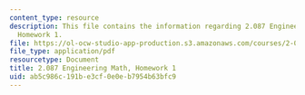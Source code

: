 ```yaml
---
content_type: resource
description: This file contains the information regarding 2.087 Engineering Math,
  Homework 1.
file: https://ol-ocw-studio-app-production.s3.amazonaws.com/courses/2-087-engineering-math-differential-equations-and-linear-algebra-fall-2014/ab5c986c191be3cf0e0eb7954b63bfc9_MIT2_087F14_Homework1.pdf
file_type: application/pdf
resourcetype: Document
title: 2.087 Engineering Math, Homework 1
uid: ab5c986c-191b-e3cf-0e0e-b7954b63bfc9
---
```

